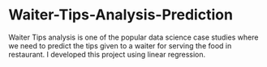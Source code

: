 # Waiter-Tips-Analysis-Prediction
Waiter Tips analysis is one of the popular data science case studies where we need to predict the tips given to a waiter for serving the food in restaurant. I developed this project using linear regression. 
